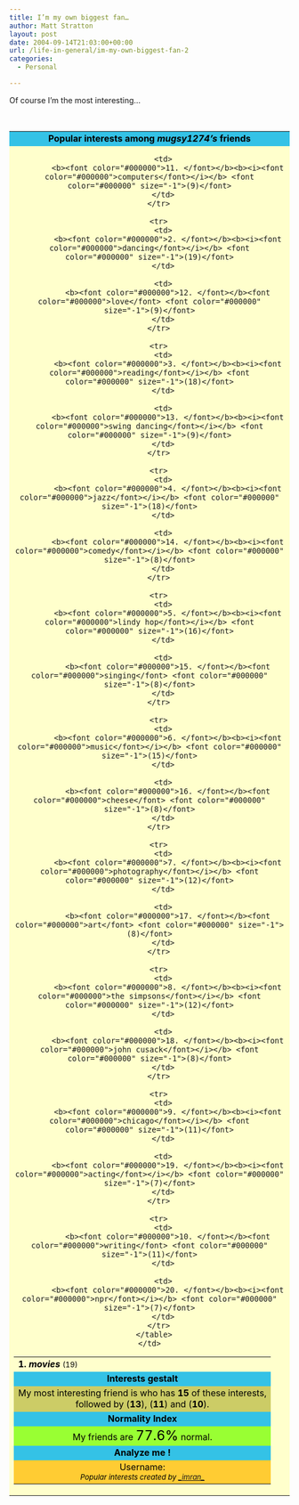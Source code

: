 ```yaml
---
title: I’m my own biggest fan…
author: Matt Stratton
layout: post
date: 2004-09-14T21:03:00+00:00
url: /life-in-general/im-my-own-biggest-fan-2
categories:
  - Personal

---
```

Of course I&#8217;m the most interesting&#8230;

<font color="#000000"><br /> 

<table style="margin-bottom:5px;" bgcolor="#000000" border="0" cellpadding="1" cellspacing="1">
  <tr bgcolor="#34C2E6">
    <td align="center">
      <font color="#000000"><b>Popular interests among <i>mugsy1274&#8217;s</i> friends</b></font>
    </td>
  </tr>
  
  <tr>
    <td bgcolor="#FFFFCC" align="center">
      <table>
        <tr>
          <td>
            <b><font color="#000000">1. </font></b><b><i><font color="#000000">movies</font></i></b> <font color="#000000" size="-1">(19)</font>
          </td>
          
          <td>
            <b><font color="#000000">11. </font></b><b><i><font color="#000000">computers</font></i></b> <font color="#000000" size="-1">(9)</font>
          </td>
        </tr>
        
        <tr>
          <td>
            <b><font color="#000000">2. </font></b><b><i><font color="#000000">dancing</font></i></b> <font color="#000000" size="-1">(19)</font>
          </td>
          
          <td>
            <b><font color="#000000">12. </font></b><font color="#000000">love</font> <font color="#000000" size="-1">(9)</font>
          </td>
        </tr>
        
        <tr>
          <td>
            <b><font color="#000000">3. </font></b><b><i><font color="#000000">reading</font></i></b> <font color="#000000" size="-1">(18)</font>
          </td>
          
          <td>
            <b><font color="#000000">13. </font></b><b><i><font color="#000000">swing dancing</font></i></b> <font color="#000000" size="-1">(9)</font>
          </td>
        </tr>
        
        <tr>
          <td>
            <b><font color="#000000">4. </font></b><b><i><font color="#000000">jazz</font></i></b> <font color="#000000" size="-1">(18)</font>
          </td>
          
          <td>
            <b><font color="#000000">14. </font></b><b><i><font color="#000000">comedy</font></i></b> <font color="#000000" size="-1">(8)</font>
          </td>
        </tr>
        
        <tr>
          <td>
            <b><font color="#000000">5. </font></b><b><i><font color="#000000">lindy hop</font></i></b> <font color="#000000" size="-1">(16)</font>
          </td>
          
          <td>
            <b><font color="#000000">15. </font></b><font color="#000000">singing</font> <font color="#000000" size="-1">(8)</font>
          </td>
        </tr>
        
        <tr>
          <td>
            <b><font color="#000000">6. </font></b><b><i><font color="#000000">music</font></i></b> <font color="#000000" size="-1">(15)</font>
          </td>
          
          <td>
            <b><font color="#000000">16. </font></b><font color="#000000">cheese</font> <font color="#000000" size="-1">(8)</font>
          </td>
        </tr>
        
        <tr>
          <td>
            <b><font color="#000000">7. </font></b><b><i><font color="#000000">photography</font></i></b> <font color="#000000" size="-1">(12)</font>
          </td>
          
          <td>
            <b><font color="#000000">17. </font></b><font color="#000000">art</font> <font color="#000000" size="-1">(8)</font>
          </td>
        </tr>
        
        <tr>
          <td>
            <b><font color="#000000">8. </font></b><b><i><font color="#000000">the simpsons</font></i></b> <font color="#000000" size="-1">(12)</font>
          </td>
          
          <td>
            <b><font color="#000000">18. </font></b><b><i><font color="#000000">john cusack</font></i></b> <font color="#000000" size="-1">(8)</font>
          </td>
        </tr>
        
        <tr>
          <td>
            <b><font color="#000000">9. </font></b><b><i><font color="#000000">chicago</font></i></b> <font color="#000000" size="-1">(11)</font>
          </td>
          
          <td>
            <b><font color="#000000">19. </font></b><b><i><font color="#000000">acting</font></i></b> <font color="#000000" size="-1">(7)</font>
          </td>
        </tr>
        
        <tr>
          <td>
            <b><font color="#000000">10. </font></b><font color="#000000">writing</font> <font color="#000000" size="-1">(11)</font>
          </td>
          
          <td>
            <b><font color="#000000">20. </font></b><b><i><font color="#000000">npr</font></i></b> <font color="#000000" size="-1">(7)</font>
          </td>
        </tr>
      </table>
    </td>
  </tr>
  
  <tr bgcolor="#34C2E6">
    <td align="center">
      <font color="#000000"><b>Interests gestalt</b></font>
    </td>
  </tr>
  
  <tr>
    <td bgcolor="#CCCC66" align="center">
      <font color="#000000">My most interesting friend is who has <b>15</b> of these interests,<br /> followed by (<b>13</b>), (<b>11</b>) and (<b>10</b>).</font>
    </td>
  </tr>
  
  <tr bgcolor="#34C2E6">
    <td align="center">
      <font color="#000000"><b>Normality Index</b></font>
    </td>
  </tr>
  
  <tr>
    <td bgcolor="#99FF33" align="center">
      <font color="#000000"> My friends are <font color="#000000" size="+2">77.6%</font> normal.</font>
    </td>
  </tr>
  
  <tr bgcolor="#34C2E6">
    <td align="center">
      <font color="#000000"><b>Analyze me !</b></font>
    </td>
  </tr>
  
  <tr>
    <td bgcolor="#FFCC33" align="center">
      <font color="#000000">Username:</font> <br /> <font color="#000000" size="-1"><i> Popular interests created by <a href="https://livejournal.com/users/_imran_">_imran_</a></i></font>
    </td>
  </tr>
</table>

<p>
  </font>
</p>